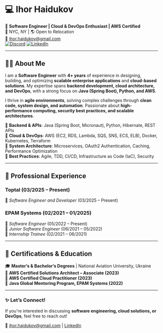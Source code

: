 # 💻 Ihor Haidukov  

🚀 **Software Engineer | Cloud & DevOps Enthusiast | AWS Certified**  
📍 NYC, NY | 🌎 Open to Relocation  
📧 ihor.haidukov@gmail.com  
[![Discord](https://camo.githubusercontent.com/7c80e7e5644b591e16ef6dd9abdf7bd45c04f25e425cd66760ce1fcecac06262/68747470733a2f2f696d672e736869656c64732e696f2f62616467652f446973636f72642d2532333732383944412e7376673f6c6f676f3d646973636f7264266c6f676f436f6c6f723d7768697465)](https://discord.com/channels/rajskij)
[![LinkedIn](https://img.shields.io/badge/LinkedIn-Profile-blue?style=flat&logo=linkedin)](https://www.linkedin.com/in/ihor-haidukov/)  

---

## 👨‍💻 About Me  

I am a **Software Engineer** with **4+ years** of experience in designing, building, and optimizing **scalable enterprise applications** and **cloud-based solutions**. My expertise spans **backend development, cloud architecture, and DevOps**, with a strong focus on **Java (Spring Boot), Python, and AWS**.  

I thrive in **agile environments**, solving complex challenges through **clean code, system design, and automation**. Passionate about **high-performance computing, security best practices, and scalable architectures**.  

🔹 **Backend & APIs**: Java (Spring Boot, Micronaut), Python, Hibernate, REST APIs  
🔹 **Cloud & DevOps**: AWS (EC2, RDS, Lambda, SQS, SNS, ECS, ELB), Docker, Kubernetes, Terraform  
🔹 **System Architecture**: Microservices, OAuth2 Authentication, Caching, Performance Optimization  
🔹 **Best Practices**: Agile, TDD, CI/CD, Infrastructure as Code (IaC), Security  

---

## 💼 Professional Experience  
### **Toptal (03/2025 – Present)**  
🔹 *Software Engineer and Developer* (03/2025 – Present)  

### **EPAM Systems (02/2021 – 01/2025)**  
🔹 *Software Engineer* (05/2022 – Present)  
🔹 *Junior Software Engineer* (06/2021 – 05/2022)  
🔹 *Internship Trainee* (02/2021 – 06/2021)  

---

## 📜 Certifications & Education  

🎓 **Master’s & Bachelor’s Degrees** | National Aviation University, Ukraine  
📜 **AWS Certified Solutions Architect – Associate (2023)**  
📜 **AWS Certified Cloud Practitioner (2023)**  
📜 **Java Global Mentoring Program, EPAM Systems (2022)**  

---

### ✨ **Let’s Connect!**  

If you're interested in discussing **software engineering, cloud solutions, or DevOps**, feel free to reach out!  

📧 ihor.haidukov@gmail.com | [LinkedIn](your-linkedin-url)

